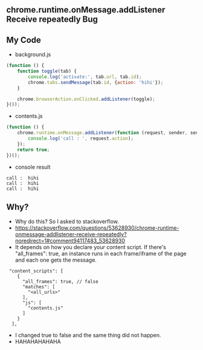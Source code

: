 ## chrome.runtime.onMessage.addListener Receive repeatedly Bug

## My Code
- background.js
```javascript
(function () {
    function toggle(tab) {
        console.log('activate:', tab.url, tab.id);
        chrome.tabs.sendMessage(tab.id, {action: 'hihi'});
    }

    chrome.browserAction.onClicked.addListener(toggle);
}());
```

- contents.js 
```javascript
(function () {
    chrome.runtime.onMessage.addListener(function (request, sender, sendResponse) {
        console.log('call : ', request.action);
    });
    return true;
})();
```

- console result
```
call :  hihi
call :  hihi
call :  hihi
```


## Why?
- Why do this? So I asked to stackoverflow.
- https://stackoverflow.com/questions/53628930/chrome-runtime-onmessage-addlistener-receive-repeatedly?noredirect=1#comment94117483_53628930
- It depends on how you declare your content script. If there's "all_frames": true, an instance runs in each frame/iframe of the page and each one gets the message. 
```
 "content_scripts": [
    {
      "all_frames": true, // false
      "matches": [
        "<all_urls>"
      ],
      "js": [
        "contents.js"
      ]
    }
  ],

```


- I changed true to false and the same thing did not happen.
- HAHAHAHAHAHA
